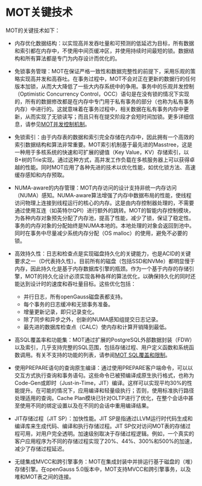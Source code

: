 # MOT关键技术

MOT的关键技术如下：

-   内存优化数据结构：以实现高并发吞吐量和可预测的低延迟为目标，所有数据和索引都在内存中，不使用中间页缓冲区，并使用持续时间最短的锁。数据结构和所有算法都是专门为内存设计而优化的。
-   免锁事务管理：MOT在保证严格一致性和数据完整性的前提下，采用乐观的策略实现高并发和高吞吐。在事务过程中，MOT不会对正在更新的数据行的任何版本加锁，从而大大降低了一些大内存系统中的争用。事务中的乐观并发控制（Optimistic Concurrency Control，OCC）语句是在没有锁的情况下实现的，所有的数据修改都是在内存中专门用于私有事务的部分（也称为私有事务内存）中进行的。这就意味着在事务过程中，相关数据在私有事务内存中更新，从而实现了无锁读写；而且只有在提交阶段才会短时间加锁。更多详细信息，请参见[MOT并发控制机制](MOT并发控制机制.md)。
-   免锁索引：由于内存表的数据和索引完全存储在内存中，因此拥有一个高效的索引数据结构和算法非常重要。MOT索引机制基于最先进的Masstree，这是一种用于多核系统的快速和可扩展的键值（Key Value，KV）存储索引，以B+树的Trie实现。通过这种方式，高并发工作负载在多核服务器上可以获得卓越的性能。同时MOT应用了各种先进的技术以优化性能，如优化锁方法、高速缓存感知和内存预取。
-   NUMA-aware的内存管理：MOT内存访问的设计支持非统一内存访问（NUMA）感知。NUMA-aware算法增强了内存中数据布局的性能，使线程访问物理上连接到线程运行的核心的内存。这是由内存控制器处理的，不需要通过使用互连（如英特尔QPI）进行额外的跳转。MOT的智能内存控制模块，为各种内存对象预先分配了内存池，提高了性能，减少了锁，保证了稳定性。事务的内存对象的分配始终是NUMA本地的。本地处理的对象会返回到池中。同时在事务中尽量减少系统内存分配（OS malloc）的使用，避免不必要的锁。
-   高效持久性：日志和检查点是实现磁盘持久化的关键能力，也是ACID的关键要求之一（D代表持久性）。目前所有的磁盘（包括SSD和NVMe）都明显慢于内存，因此持久化是基于内存数据库引擎的瓶颈。作为一个基于内存的存储引擎，MOT的持久化设计必须实现各种各样的算法优化，以确保持久化的同时还能达到设计时的速度和吞吐量目标。这些优化包括：
    -   并行日志，所有openGauss磁盘表都支持。
    -   每个事务的日志缓冲和无锁事务准备。
    -   增量更新记录，即只记录变化。
    -   除了同步和异步之外，创新的NUMA感知组提交日志记录。
    -   最先进的数据库检查点（CALC）使内存和计算开销降到最低。

-   高SQL覆盖率和功能集：MOT通过扩展的PostgreSQL外部数据封装（FDW）以及索引，几乎支持完整的SQL范围，包括存储过程、用户定义函数和系统函数调用。有关不支持的功能的列表，请参阅[MOT SQL覆盖和限制](MOT-SQL覆盖和限制.md)。
-   使用PREPARE语句的查询原生编译：通过使用PREPARE客户端命令，可以以交互方式执行查询和事务语句。这些命令已被预编译成原生执行格式，也称为Code-Gen或即时（Just-in-Time，JIT）编译。这样可以实现平均30%的性能提升。在可能的情况下，应用编译和轻量级执行；否则，使用标准执行路径处理适用的查询。Cache Plan模块已针对OLTP进行了优化，在整个会话中甚至使用不同的绑定设置以及在不同的会话中重用编译结果。
-   JIT存储过程（JIT SP）：加快性能。JIT SP是指通过LLVM运行时代码生成和编译库来生成代码、编译和执行存储过程。JIT SP仅对访问MOT表的存储过程可用，对用户完全透明。加速级别取决于存储过程逻辑。例如，一个真实的客户应用程序为不同的存储过程实现了20%、44%、300%和500%的加速，减少了存储过程延迟。

-   无缝集成MVCC和跨引擎事务：MOT在集成封装中并排运行基于磁盘的（堆）存储引擎。在openGauss 5.0版本中，MOT支持MVCC和跨引擎事务，以及堆和MOT表之间的连接。

